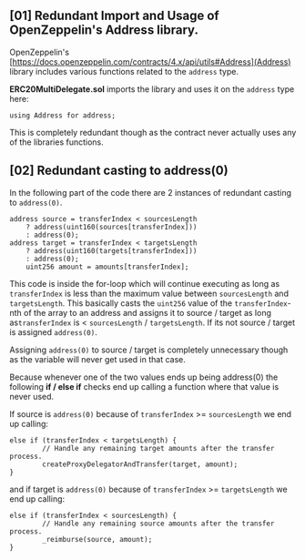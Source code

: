## [01] Redundant Import and Usage of OpenZeppelin's Address library.

OpenZeppelin's [https://docs.openzeppelin.com/contracts/4.x/api/utils#Address](Address) library includes various functions related to the `address` type. 

**ERC20MultiDelegate.sol** imports the library and uses it on the `address` type here:

```solidity
using Address for address;
```

This is completely redundant though as the contract never actually uses any of the libraries functions. 


## [02] Redundant casting to address(0)

In the following part of the code there are 2 instances of redundant casting to `address(0)`.

```solidity
address source = transferIndex < sourcesLength
    ? address(uint160(sources[transferIndex]))
    : address(0);
address target = transferIndex < targetsLength
    ? address(uint160(targets[transferIndex]))
    : address(0);
    uint256 amount = amounts[transferIndex];
```

This code is inside the for-loop which will continue executing as long as `transferIndex` is less than the maximum value between `sourcesLength` and `targetsLength`. This basically casts the `uint256` value of the `transferIndex`-nth of the array to an address and assigns it to source / target as long as`transferIndex` is <  `sourcesLength` / `targetsLength`. If its not source / target is assigned `address(0)`. 

Assigning `address(0)` to source / target is completely unnecessary though as the variable will never get used in that case.

Because whenever one of the two values ends up being address(0) the following **if / else if** checks end up calling a function where that value is never used.

If source is `address(0)` because of `transferIndex` >=  `sourcesLength` we end up calling:

```solidity
else if (transferIndex < targetsLength) {
        // Handle any remaining target amounts after the transfer process.
        createProxyDelegatorAndTransfer(target, amount);
}
```

and if target is `address(0)` because of `transferIndex` >= `targetsLength` we end up calling:

```solidity
else if (transferIndex < sourcesLength) {
        // Handle any remaining source amounts after the transfer process.
        _reimburse(source, amount);
} 
```